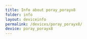 ```yaml
---
title: Info about poray_porayx8
folder: info
layout: deviceinfo
permalink: /devices/poray_porayx8/
device: poray_porayx8
---
```


